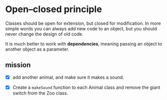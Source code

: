 # Open–closed principle
Classes should be open for extension, but closed for modification. In more simple words you can always add new code to an object, but you should never change the design of old code.

It is much better to work with **dependencies**, meaning passing an object to another object as a parameter. 

## mission


- [x] add another animal, and make sure it makes a sound. 


- [x] Create a `makeSound` function to each Animal class and remove the giant switch from the Zoo class.